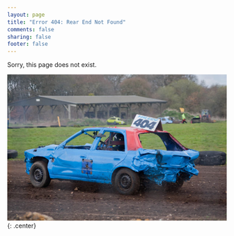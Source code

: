 ```yaml
---
layout: page
title: "Error 404: Rear End Not Found"
comments: false
sharing: false
footer: false
---
```


Sorry, this page does not exist.

![404 Rear End Not Found](/404.jpg){: .center}
